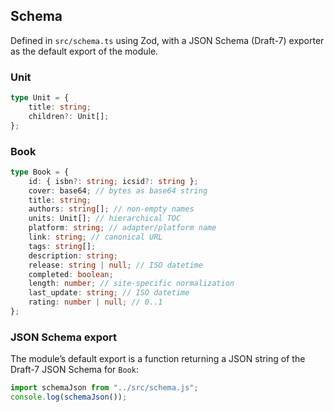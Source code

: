## Schema

Defined in `src/schema.ts` using Zod, with a JSON Schema (Draft-7) exporter as
the default export of the module.

### Unit

```ts
type Unit = {
	title: string;
	children?: Unit[];
};
```

### Book

```ts
type Book = {
	id: { isbn?: string; icsid?: string };
	cover: base64; // bytes as base64 string
	title: string;
	authors: string[]; // non-empty names
	units: Unit[]; // hierarchical TOC
	platform: string; // adapter/platform name
	link: string; // canonical URL
	tags: string[];
	description: string;
	release: string | null; // ISO datetime
	completed: boolean;
	length: number; // site-specific normalization
	last_update: string; // ISO datetime
	rating: number | null; // 0..1
};
```

### JSON Schema export

The module’s default export is a function returning a JSON string of the Draft-7
JSON Schema for `Book`:

```ts
import schemaJson from "../src/schema.js";
console.log(schemaJson());
```
